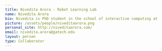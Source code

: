 ```yaml
---
title: Nivedita Arora - Robot Learning Lab
name: Nivedita Arora
bio: Nivedita is PhD student in the school of interactive computing at Georgia Tech. Her research agenda focuses on building low power ubiquitous computing devices for sensing, computing and actuation. She experiments with novel material sensors, low power embedded computing and applied machine learning for developing sensor systems for real world applications. 
picture: /assets/people/niveditaarora.png
personal_site: http://niveditaarora.com/
email: nivedita.arora@gatech.edu
layout: person
type: Collaborator
---
```

